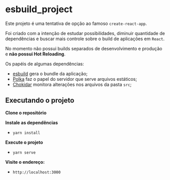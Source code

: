 # esbuild_project

Este projeto é uma tentativa de opção ao famoso `create-react-app`.

Foi criado com a intenção de estudar possibilidades, diminuir quantidade de dependências e buscar mais controle sobre o build de aplicações em `React`.

No momento não possui builds separados de desenvolvimento e produção e **não possui Hot Reloading**.

Os papéis de algumas dependências:

- [esbuild](https://github.com/evanw/esbuild) gera o bundle da aplicação;
- [Polka](https://www.npmjs.com/package/polka) faz o papel do servidor que serve arquivos estáticos;
- [Chokidar](https://www.npmjs.com/package/chokidar) monitora alterações nos arquivos da pasta `src`;

## Executando o projeto

**Clone o repositório**

**Instale as dependências**
  - `yarn install`

**Execute o projeto**
  - `yarn serve`

**Visite o endereço:**
 - `http://localhost:3000`
